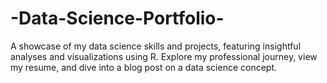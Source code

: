 # -Data-Science-Portfolio-
A showcase of my data science skills and projects, featuring insightful analyses and visualizations using R. Explore my professional journey, view my resume, and dive into a blog post on a data science concept.
